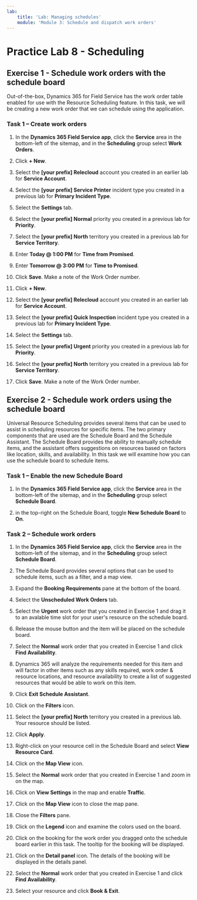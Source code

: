 ```yaml
---
lab:
    title: 'Lab: Managing schedules'
    module: 'Module 3: Schedule and dispatch work orders'
---
```


# Practice Lab 8 - Scheduling

## Exercise 1 - Schedule work orders with the schedule board

Out-of-the-box, Dynamics 365 for Field Service has the work order table enabled
for use with the Resource Scheduling feature. In this task, we will be creating
a new work order that we can schedule using the application.

### Task 1 – Create work orders

1. In the **Dynamics 365 Field Service app**, click the **Service** area in the bottom-left of the sitemap, and in the **Scheduling** group select **Work Orders**.

1. Click **+ New**.

1. Select the **[your prefix] Relecloud** account you created in an earlier lab for **Service Account**.

1. Select the **[your prefix] Service Printer** incident type you created in a previous lab for **Primary Incident Type**.

1. Select the **Settings** tab.

1. Select the **[your prefix] Normal** priority you created in a previous lab for **Priority**.

1. Select the **[your prefix] North** territory you created in a previous lab for **Service Territory**.

1. Enter **Today \@ 1:00 PM** for **Time from Promised**.

1. Enter **Tomorrow \@ 3:00 PM** for **Time to Promised**.

1. Click **Save**. Make a note of the Work Order number.

1. Click **+ New**.

1. Select the **[your prefix] Relecloud** account you created in an earlier lab for **Service Account**.

1. Select the **[your prefix] Quick Inspection** incident type you created in a previous lab for **Primary Incident Type**.

1. Select the **Settings** tab.

1. Select the **[your prefix] Urgent** priority you created in a previous lab for **Priority**.

1. Select the **[your prefix] North** territory you created in a previous lab for **Service Territory**.

1. Click **Save**. Make a note of the Work Order number.

## Exercise 2 - Schedule work orders using the schedule board

Universal Resource Scheduling provides several items that can be used to assist in scheduling resources for specific items. The two primary components that are used are the Schedule Board and the Schedule Assistant. The Schedule Board provides the ability to manually schedule items, and the assistant offers suggestions on resources based on factors like location, skills, and availability. In this task we will examine how you can use the schedule board to schedule items.

### Task 1 – Enable the new Schedule Board

1. In the **Dynamics 365 Field Service app**, click the **Service** area in the bottom-left of the sitemap, and in the **Scheduling** group select **Schedule Board**.

1. in the top-right on the Schedule Board, toggle **New Schedule Board** to **On**.

### Task 2 – Schedule work orders

1. In the **Dynamics 365 Field Service app**, click the **Service** area in the bottom-left of the sitemap, and in the **Scheduling** group select **Schedule Board**.

1. The Schedule Board provides several options that can be used to schedule items, such as a filter, and a map view.

1. Expand the **Booking Requirements** pane at the bottom of the board.

1. Select the **Unscheduled Work Orders** tab.

1. Select the **Urgent** work order that you created in Exercise 1 and drag it to an avalable time slot for your user's resource on the schedule board.

1. Release the mouse button and the item will be placed on the schedule board.

1. Select the **Normal** work order that you created in Exercise 1 and click **Find Availability**.

1. Dynamics 365 will analyze the requirements needed for this item and will factor in other items such as any skills required, work order & resource locations, and resource availability to create a list of suggested resources that would be able to work on this item.

1. Click **Exit Schedule Assistant**.

1. Click on the **Filters** icon.

1. Select the **[your prefix] North** territory you created in a previous lab. Your resource should be listed.

1. Click **Apply**.

1. Right-click on your resource cell in the Schedule Board and select **View Resource Card**.

1. Click on the **Map View** icon.

1. Select the **Normal** work order that you created in Exercise 1 and zoom in on the map.

1. Click on **View Settings** in the map and enable **Traffic**.

1. Click on the **Map View** icon to close the map pane.

1. Close the **Filters** pane.

1. Click on the **Legend** icon and examine the colors used on the board.

1. Click on the booking for the work order you dragged onto the schedule board earlier in this task. The tooltip for the booking will be displayed.

1. Click on the **Detail panel** icon. The details of the booking will be displayed in the details panel.

1. Select the **Normal** work order that you created in Exercise 1 and click **Find Availability**.

1. Select your resource and click **Book & Exit**.
